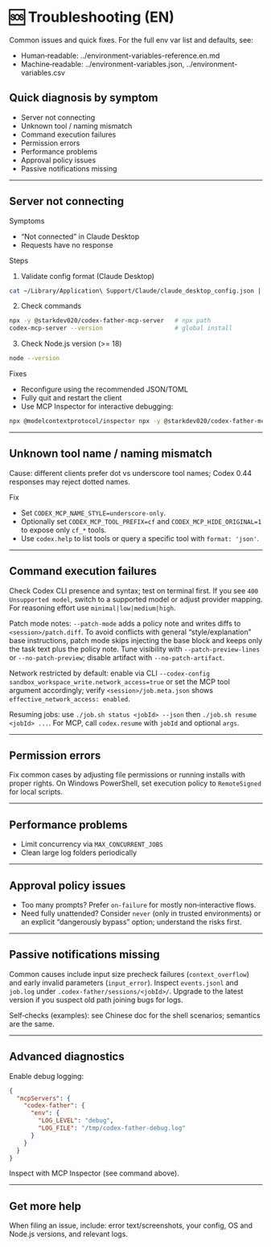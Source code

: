 # 🆘 Troubleshooting (EN)

Common issues and quick fixes. For the full env var list and defaults, see:

- Human‑readable: ../environment-variables-reference.en.md
- Machine‑readable: ../environment-variables.json, ../environment-variables.csv

## Quick diagnosis by symptom

- Server not connecting
- Unknown tool / naming mismatch
- Command execution failures
- Permission errors
- Performance problems
- Approval policy issues
- Passive notifications missing

---

## Server not connecting

Symptoms

- “Not connected” in Claude Desktop
- Requests have no response

Steps

1) Validate config format (Claude Desktop)

```bash
cat ~/Library/Application\ Support/Claude/claude_desktop_config.json | jq .
```

2) Check commands

```bash
npx -y @starkdev020/codex-father-mcp-server   # npx path
codex-mcp-server --version                    # global install
```

3) Check Node.js version (>= 18)

```bash
node --version
```

Fixes

- Reconfigure using the recommended JSON/TOML
- Fully quit and restart the client
- Use MCP Inspector for interactive debugging:

```bash
npx @modelcontextprotocol/inspector npx -y @starkdev020/codex-father-mcp-server
```

---

## Unknown tool name / naming mismatch

Cause: different clients prefer dot vs underscore tool names; Codex 0.44 responses may reject dotted names.

Fix

- Set `CODEX_MCP_NAME_STYLE=underscore-only`.
- Optionally set `CODEX_MCP_TOOL_PREFIX=cf` and `CODEX_MCP_HIDE_ORIGINAL=1` to expose only `cf_*` tools.
- Use `codex.help` to list tools or query a specific tool with `format: 'json'`.

---

## Command execution failures

Check Codex CLI presence and syntax; test on terminal first. If you see `400 Unsupported model`, switch to a supported model or adjust provider mapping. For reasoning effort use `minimal|low|medium|high`.

Patch mode notes: `--patch-mode` adds a policy note and writes diffs to `<session>/patch.diff`. To avoid conflicts with general “style/explanation” base instructions, patch mode skips injecting the base block and keeps only the task text plus the policy note. Tune visibility with `--patch-preview-lines` or `--no-patch-preview`; disable artifact with `--no-patch-artifact`.

Network restricted by default: enable via CLI `--codex-config sandbox_workspace_write.network_access=true` or set the MCP tool argument accordingly; verify `<session>/job.meta.json` shows `effective_network_access: enabled`.

Resuming jobs: use `./job.sh status <jobId> --json` then `./job.sh resume <jobId> ...`. For MCP, call `codex.resume` with `jobId` and optional `args`.

---

## Permission errors

Fix common cases by adjusting file permissions or running installs with proper rights. On Windows PowerShell, set execution policy to `RemoteSigned` for local scripts.

---

## Performance problems

- Limit concurrency via `MAX_CONCURRENT_JOBS`
- Clean large log folders periodically

---

## Approval policy issues

- Too many prompts? Prefer `on-failure` for mostly non‑interactive flows.
- Need fully unattended? Consider `never` (only in trusted environments) or an explicit “dangerously bypass” option; understand the risks first.

---

## Passive notifications missing

Common causes include input size precheck failures (`context_overflow`) and early invalid parameters (`input_error`). Inspect `events.jsonl` and `job.log` under `.codex-father/sessions/<jobId>/`. Upgrade to the latest version if you suspect old path joining bugs for logs.

Self‑checks (examples): see Chinese doc for the shell scenarios; semantics are the same.

---

## Advanced diagnostics

Enable debug logging:

```json
{
  "mcpServers": {
    "codex-father": {
      "env": {
        "LOG_LEVEL": "debug",
        "LOG_FILE": "/tmp/codex-father-debug.log"
      }
    }
  }
}
```

Inspect with MCP Inspector (see command above).

---

## Get more help

When filing an issue, include: error text/screenshots, your config, OS and Node.js versions, and relevant logs.
